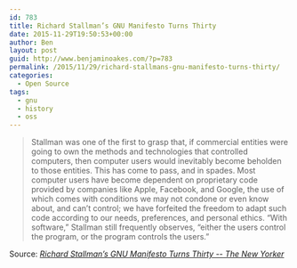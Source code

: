 ```yaml
---
id: 783
title: Richard Stallman’s GNU Manifesto Turns Thirty
date: 2015-11-29T19:50:53+00:00
author: Ben
layout: post
guid: http://www.benjaminoakes.com/?p=783
permalink: /2015/11/29/richard-stallmans-gnu-manifesto-turns-thirty/
categories:
  - Open Source
tags:
  - gnu
  - history
  - oss
---
```

> Stallman was one of the first to grasp that, if commercial entities were going to own the methods and technologies that controlled computers, then computer users would inevitably become beholden to those entities. This has come to pass, and in spades. Most computer users have become dependent on proprietary code provided by companies like Apple, Facebook, and Google, the use of which comes with conditions we may not condone or even know about, and can’t control; we have forfeited the freedom to adapt such code according to our needs, preferences, and personal ethics. “With software,” Stallman still frequently observes, “either the users control the program, or the program controls the users.”

Source: _[Richard Stallman’s GNU Manifesto Turns Thirty -- The New Yorker](http://www.newyorker.com/business/currency/the-gnu-manifesto-turns-thirty)_